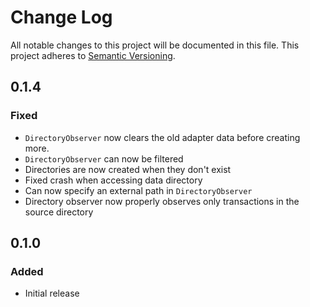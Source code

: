 # Change Log
All notable changes to this project will be documented in this file.
This project adheres to [Semantic Versioning](http://semver.org/).

## 0.1.4
### Fixed
- `DirectoryObserver` now clears the old adapter data before creating more.
- `DirectoryObserver` can now be filtered
- Directories are now created when they don't exist
- Fixed crash when accessing data directory
- Can now specify an external path in `DirectoryObserver`
- Directory observer now properly observes only transactions in the source directory

## 0.1.0
### Added
- Initial release